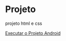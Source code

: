 # Projeto
 projeto html e css

<a href="https://saraviz.github.io/Projeto-Android/projeto.html" >Executar o Projeto Android</a>